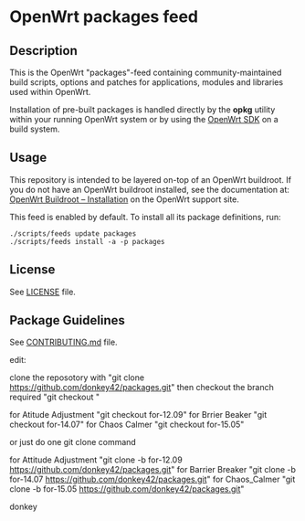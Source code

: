 # OpenWrt packages feed

## Description

This is the OpenWrt "packages"-feed containing community-maintained build scripts, options and patches for applications, modules and libraries used within OpenWrt.

Installation of pre-built packages is handled directly by the **opkg** utility within your running OpenWrt system or by using the [OpenWrt SDK](https://openwrt.org/docs/guide-developer/obtain.firmware.sdk) on a build system.

## Usage

This repository is intended to be layered on-top of an OpenWrt buildroot. If you do not have an OpenWrt buildroot installed, see the documentation at: [OpenWrt Buildroot – Installation](https://openwrt.org/docs/guide-developer/build-system/install-buildsystem) on the OpenWrt support site.

This feed is enabled by default. To install all its package definitions, run:
```
./scripts/feeds update packages
./scripts/feeds install -a -p packages
```

## License

See [LICENSE](LICENSE) file.
 
## Package Guidelines

See [CONTRIBUTING.md](CONTRIBUTING.md) file.

edit:

clone the reposotory with 
"git clone https://github.com/donkey42/packages.git"
then checkout the branch required
"git checkout <required branch>"

for Atitude Adjustment "git checkout for-12.09"
for Brrier Beaker "git checkout for-14.07"
for Chaos Calmer "git checkout for-15.05"

or just do one git clone command

for Attitude Adjustment "git clone -b for-12.09 https://github.com/donkey42/packages.git"
for Barrier Breaker "git clone -b for-14.07 https://github.com/donkey42/packages.git"
for Chaos_Calmer "git clone -b for-15.05 https://github.com/donkey42/packages.git"

donkey
